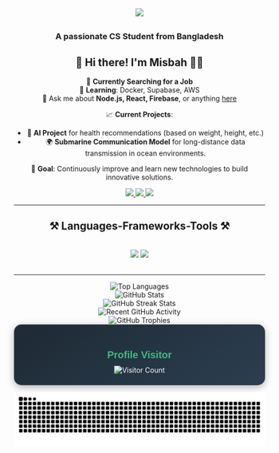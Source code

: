 <h1 align="center">
    <img src="https://readme-typing-svg.herokuapp.com/?font=Pacifico&size=35&center=true&vCenter=true&width=500&height=70&duration=4000&lines=Hi+There!+👋;+I'm+MD+Habibullah+Misbah!;" />
</h1>

<h3 align="center">A passionate CS Student from Bangladesh </h3>

<div align="center">
  
  ## 👋 Hi there! I'm **Misbah** 👨‍💻

  🔭 **Currently Searching for a Job**  
  🌱 **Learning**: Docker, Supabase, AWS  
  💬 Ask me about **Node.js, React, Firebase**, or anything [here](https://tinyurl.com/Misbah7172)

  📈 **Current Projects**:  
  - 🚀 **AI Project** for health recommendations (based on weight, height, etc.)
  - 🌍 **Submarine Communication Model** for long-distance data transmission in ocean environments.

  🌟 **Goal**: Continuously improve and learn new technologies to build innovative solutions.

</div>
 
<div align="center"> 
  <a href="mailto:misbah244176@gmail.com">
    <img src="https://img.shields.io/badge/Gmail-333333?style=for-the-badge&logo=gmail&logoColor=red" />
  </a>
  <a href="https://www.linkedin.com/in/md-habibulla-misba/" target="_blank">
    <img src="https://img.shields.io/badge/LinkedIn-0077B5?style=for-the-badge&logo=linkedin&logoColor=white" target="_blank" />
  </a>
  <a href="https://tinyurl.com/Misbah7172" target="_blank">
     <img src="https://img.shields.io/badge/Portfolio-FF5722?style=for-the-badge&logo=todoist&logoColor=white" target="_blank" /> <!-- sqlite, safari, google-chrome are other good icon options -->
  </a>
</div>

 <hr/>
 
<h2 align="center">⚒️ Languages-Frameworks-Tools ⚒️</h2>
<br/>
<div align="center">
    <img src="https://skillicons.dev/icons?i=react,bootstrap,mui,html,css,vscode,github,figma,tailwind,git,r" />
    <img src="https://skillicons.dev/icons?i=nodejs,python,javascript,typescript,express,firebase,mongodb,c,java,nextjs,mysql,flask" /><br>
</div>

<br/>
<hr/>

<div align="center">
  <img width="400" src="https://github-readme-stats-salesp07.vercel.app/api/top-langs/?username=misbah7172&hide=HTML&langs_count=8&layout=compact&theme=react&border_radius=10&size_weight=0.5&count_weight=0.5" alt="Top Languages" />
</div>

<div align="center">
  <img width="400" src="https://github-readme-stats-salesp07.vercel.app/api?username=misbah7172&show_icons=true&theme=react&hide_title=true&include_all_commits=true&count_private=true&border_radius=10" alt="GitHub Stats" />
</div>

<div align="center">
  <img width="400" src="https://github-readme-streak-stats.herokuapp.com/?user=misbah7172&theme=react&border_radius=10" alt="GitHub Streak Stats" />
</div>

<div align="center">
  <img width="400" src="https://github-readme-activity-graph.vercel.app/graph/?username=misbah7172&theme=react&border_radius=10" alt="Recent GitHub Activity" />
</div>

<div align="center">
  <img width="400" src="https://github-profile-trophy.vercel.app/?username=misbah7172&theme=react&no-frame=true&border_radius=10" alt="GitHub Trophies" />
</div>

<div align="center" style="border-radius: 15px; border: 2px solid #2e3a46; padding: 20px; background: linear-gradient(145deg, #1e2a34, #2c3e50); color: white; box-shadow: 0px 4px 15px rgba(0, 0, 0, 0.3);">
  <h3 style="font-family: 'Arial', sans-serif; font-size: 20px; margin-bottom: 10px; color: #42b983;">Profile Visitor</h3>
  <img width="300" src="https://profile-counter.glitch.me/misbah7172/count.svg" alt="Visitor Count" />
</div>

![snake gif](https://github.com/misbah7172/misbah7172/blob/output/github-snake-dark.svg)
